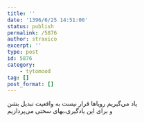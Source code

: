 ```yaml
---
title: ''
date: '1396/6/25 14:51:00'
status: publish
permalink: /5876
author: straxico
excerpt: ''
type: post
id: 5876
category:
    - tytomood
tag: []
post_format: []
---
```

‏یاد می‌گیریم رویاها قرار نیست به واقعیت تبدیل بشن  
و برای این یادگیری،بهای سختی می‌پردازیم